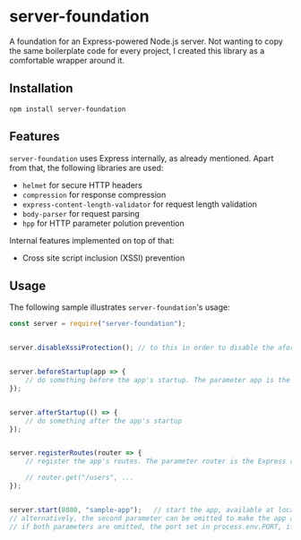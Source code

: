 # server-foundation
A foundation for an Express-powered Node.js server. Not wanting to copy the same boilerplate code for every project, I created this library as a comfortable wrapper around it.

## Installation
`npm install server-foundation`

## Features
`server-foundation` uses Express internally, as already mentioned. Apart from that, the following libraries are used:

- `helmet` for secure HTTP headers
- `compression` for response compression
- `express-content-length-validator` for request length validation
- `body-parser` for request parsing
- `hpp` for HTTP parameter polution prevention

Internal features implemented on top of that:

- Cross site script inclusion (XSSI) prevention

## Usage
The following sample illustrates `server-foundation`'s usage:

```javascript
const server = require("server-foundation");


server.disableXssiProtection();	// to this in order to disable the aforementioned XSSI protection in case your HTTP client of choice cannot deal with it.


server.beforeStartup(app => {
	// do something before the app's startup. The parameter app is the Express app object
});


server.afterStartup(() => {
	// do something after the app's startup
});


server.registerRoutes(router => {
	// register the app's routes. The parameter router is the Express router object

	// router.get("/users", ...
});


server.start(8080, "sample-app");	// start the app, available at localhost:8080/sample-app
// alternatively, the second parameter can be omitted to make the app available at the server root.
// if both parameters are omitted, the port set in process.env.PORT, if any, or the default port 8080 is used
```
